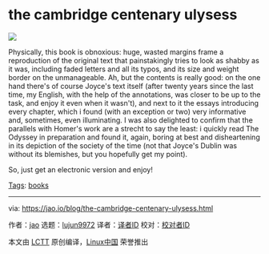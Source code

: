 [#]: subject: "the cambridge centenary ulysess"
[#]: via: "https://jao.io/blog/the-cambridge-centenary-ulysess.html"
[#]: author: "jao https://jao.io"
[#]: collector: "lujun9972"
[#]: translator: " "
[#]: reviewer: " "
[#]: publisher: " "
[#]: url: " "

the cambridge centenary ulysess
======

![][1]

Physically, this book is obnoxious: huge, wasted margins frame a reproduction of the original text that painstakingly tries to look as shabby as it was, including faded letters and all its typos, and its size and weight border on the unmanageable. Ah, but the contents is really good: on the one hand there's of course Joyce's text itself (after twenty years since the last time, my English, with the help of the annotations, was closer to be up to the task, and enjoy it even when it wasn't), and next to it the essays introducing every chapter, which i found (with an exception or two) very informative and, sometimes, even illuminating. I was also delighted to confirm that the parallels with Homer's work are a strecht to say the least: i quickly read The Odyssey in preparation and found it, again, boring at best and disheartening in its depiction of the society of the time (not that Joyce's Dublin was without its blemishes, but you hopefully get my point).

So, just get an electronic version and enjoy!

[Tags][2]: [books][3]

--------------------------------------------------------------------------------

via: https://jao.io/blog/the-cambridge-centenary-ulysess.html

作者：[jao][a]
选题：[lujun9972][b]
译者：[译者ID](https://github.com/译者ID)
校对：[校对者ID](https://github.com/校对者ID)

本文由 [LCTT](https://github.com/LCTT/TranslateProject) 原创编译，[Linux中国](https://linux.cn/) 荣誉推出

[a]: https://jao.io
[b]: https://github.com/lujun9972
[1]: https://jao.io/img/ulysses.jpg
[2]: https://jao.io/blog/tags.html
[3]: https://jao.io/blog/tag-books.html
